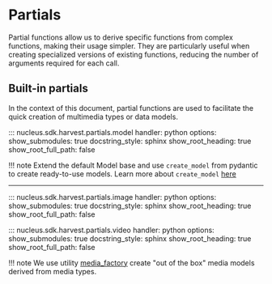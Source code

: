 # Partials

Partial functions allow us to derive specific functions from complex functions, making their usage simpler. They are particularly useful when creating specialized versions of existing functions, reducing the number of arguments required for each call.

## Built-in partials

In the context of this document, partial functions are used to facilitate the quick creation of multimedia types or data models.

::: nucleus.sdk.harvest.partials.model
    handler: python
    options:
      show_submodules: true
      docstring_style: sphinx
      show_root_heading: true
      show_root_full_path: false

!!! note
    Extend the default Model base and use `create_model` from pydantic to create ready-to-use models.
    Learn more about `create_model` [here](https://docs.pydantic.dev/latest/usage/models/)

---
::: nucleus.sdk.harvest.partials.image
    handler: python
    options:
      show_submodules: true
      docstring_style: sphinx
      show_root_heading: true
      show_root_full_path: false


::: nucleus.sdk.harvest.partials.video
    handler: python
    options:
      show_submodules: true
      docstring_style: sphinx
      show_root_heading: true
      show_root_full_path: false

!!! note
    We use utility [media_factory](./utilities.md) create "out of the box" media models derived from media types.
